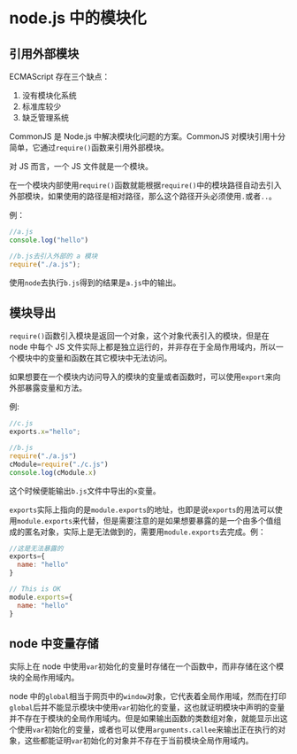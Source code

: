 # node.js 中的模块化

## 引用外部模块

ECMAScript 存在三个缺点：

1. 没有模块化系统
2. 标准库较少
3. 缺乏管理系统

CommonJS 是 Node.js 中解决模块化问题的方案。CommonJS 对模块引用十分简单，它通过`require()`函数来引用外部模块。

对 JS 而言，一个 JS 文件就是一个模块。

在一个模块内部使用`require()`函数就能根据`require()`中的模块路径自动去引入外部模块，如果使用的路径是相对路径，那么这个路径开头必须使用`.`或者`..`。

例：

```js
//a.js
console.log("hello")
```

```js
//b.js去引入外部的 a 模块
require("./a.js");
```

使用`node`去执行`b.js`得到的结果是`a.js`中的输出。

## 模块导出

`require()`函数引入模块是返回一个对象，这个对象代表引入的模块，但是在 node 中每个 JS 文件实际上都是独立运行的，并非存在于全局作用域内，所以一个模块中的变量和函数在其它模块中无法访问。

如果想要在一个模块内访问导入的模块的变量或者函数时，可以使用`export`来向外部暴露变量和方法。

例:

```js
//c.js
exports.x="hello";
```

```js
//b.js
require("./a.js")
cModule=require("./c.js")
console.log(cModule.x)
```

这个时候便能输出`b.js`文件中导出的`x`变量。

`exports`实际上指向的是`module.exports`的地址，也即是说`exports`的用法可以使用`module.exports`来代替，但是需要注意的是如果想要暴露的是一个由多个值组成的匿名对象，实际上是无法做到的，需要用`module.exports`去完成。例：

```js
//这是无法暴露的
exports={
  name: "hello"
}
```

```js
// This is OK
module.exports={
  name: "hello"
}
```

## node 中变量存储

实际上在 node 中使用`var`初始化的变量时存储在一个函数中，而非存储在这个模块的全局作用域内。

node 中的`global`相当于网页中的`window`对象，它代表着全局作用域，然而在打印`global`后并不能显示模块中使用`var`初始化的变量，这也就证明模块中声明的变量并不存在于模块的全局作用域内。但是如果输出函数的类数组对象，就能显示出这个使用`var`初始化的变量，或者也可以使用`arguments.callee`来输出正在执行的对象，这些都能证明`var`初始化的对象并不存在于当前模块全局作用域内。
